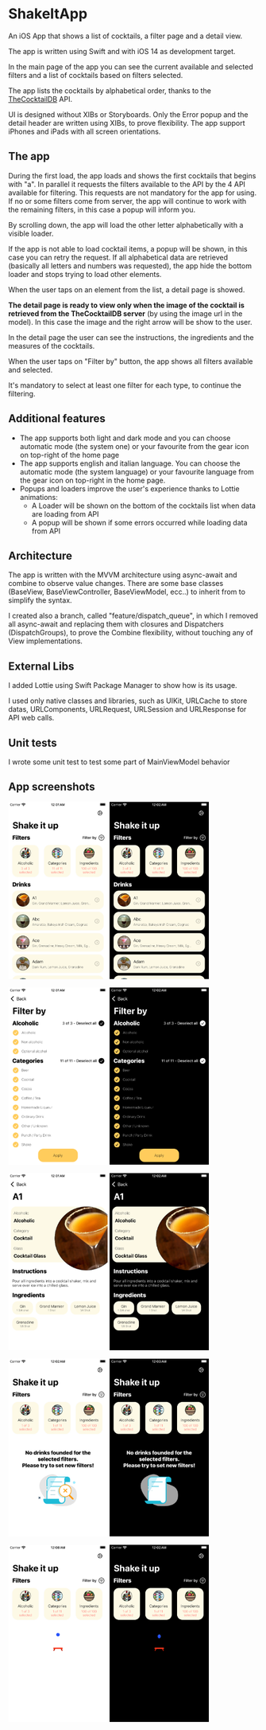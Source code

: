 # ShakeItApp
An iOS App that shows a list of cocktails, a filter page and a detail view.

The app is written using Swift and with iOS 14 as development target.

In the main page of the app you can see the current available and selected filters and a list of cocktails based on filters selected.

The app lists the cocktails by alphabetical order, thanks to the [TheCocktailDB](https://www.thecocktaildb.com/) API.

UI is designed without XIBs or Storyboards.
Only the Error popup and the detail header are written using XIBs, to prove flexibility.
The app support iPhones and iPads with all screen orientations.

## The app
During the first load, the app loads and shows the first cocktails that begins with "a".
In parallel it requests the filters available to the API by the 4 API available for filtering. This requests are not mandatory for the app for using. If no or some filters come from server, the app will continue to work with the remaining filters, in this case a popup will inform you.

By scrolling down, the app will load the other letter alphabetically with a visible loader.

If the app is not able to load cocktail items, a popup will be shown, in this case you can retry the request.
If all alphabetical data are retrieved (basically all letters and numbers was requested), the app hide the bottom loader and stops trying to load other elements.

When the user taps on an element from the list, a detail page is showed.

<b>The detail page is ready to view only when the image of the cocktail is retrieved from the TheCocktailDB server</b> (by using the image url in the model). In this case the image and the right arrow will be show to the user.

In the detail page the user can see the instructions, the ingredients and the measures of the cocktails.

When the user taps on "Filter by" button, the app shows all filters available and selected.

It's mandatory to select at least one filter for each type, to continue the filtering.

## Additional features
- The app supports both light and dark mode and you can choose automatic mode (the system one) or your favourite from the gear icon on top-right of the home page
- The app supports english and italian language. You can choose the automatic mode (the system language) or your favourite language from the gear icon on top-right in the home page.
- Popups and loaders improve the user's experience thanks to Lottie animations:
    - A Loader will be shown on the bottom of the cocktails list when data are loading from API
    - A popup will be shown if some errors occurred while loading data from API

## Architecture
The app is written with the MVVM architecture using async-await and combine to observe value changes.
There are some base classes (BaseView, BaseViewController, BaseViewModel, ecc..) to inherit from to simplify the syntax.

I created also a branch, called "feature/dispatch_queue", in which I removed all async-await and replacing them with closures and Dispatchers (DispatchGroups), to prove the Combine flexibility, without touching any of View implementations.

## External Libs
I added Lottie using Swift Package Manager to show how is its usage.

I used only native classes and libraries, such as UIKit, URLCache to store datas, URLComponents, URLRequest, URLSession and URLResponse for API web calls.

## Unit tests
I wrote some unit test to test some part of MainViewModel behavior

## App screenshots

<p>
<img src="./screenshots/main_light.png?raw=true" width="200">
<img src="./screenshots/main_dark.png?raw=true" width="200">
</p>
<p>
<img src="./screenshots/filters_light.png?raw=true" width="200">
<img src="./screenshots/filters_dark.png?raw=true" width="200">
</p>
<p>
<img src="./screenshots/detail_light.png?raw=true" width="200">
<img src="./screenshots/detail_dark.png?raw=true" width="200">
</p>
<p>
<img src="./screenshots/no_elements_light.png?raw=true" width="200">
<img src="./screenshots/no_elements_dark.png?raw=true" width="200">
</p>
<p>
<img src="./screenshots/loading_light.png?raw=true" width="200">
<img src="./screenshots/loading_dark.png?raw=true" width="200">
</p>



